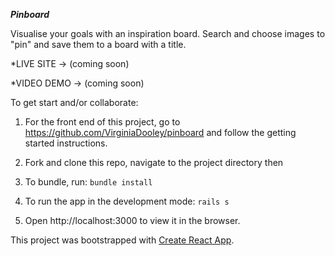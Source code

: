 ***Pinboard***

Visualise your goals with an inspiration board. Search and choose images to "pin" and save them to a board with a title.

*LIVE SITE -> (coming soon)

*VIDEO DEMO -> (coming soon)

To get start and/or collaborate:

 1) For the front end of this project, go to https://github.com/VirginiaDooley/pinboard and follow the getting started instructions.

 2) Fork and clone this repo, navigate to the project directory then

 3) To bundle, run: ```bundle install```

 4) To run the app in the development mode: ```rails s```

 5) Open http://localhost:3000 to view it in the browser.

This project was bootstrapped with [Create React App](https://github.com/facebook/create-react-app).
